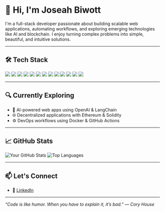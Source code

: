 # 👋 Hi, I'm Joseah Biwott

I'm a full-stack developer passionate about building scalable web applications, automating workflows, and exploring emerging technologies like AI and blockchain. I enjoy turning complex problems into simple, beautiful, and intuitive solutions.

---

## 🛠️ Tech Stack

[![](https://img.shields.io/badge/JavaScript-F7DF1E?logo=javascript&logoColor=000&style=for-the-badge)](#)
[![](https://img.shields.io/badge/TypeScript-3178C6?logo=typescript&logoColor=fff&style=for-the-badge)](#)
[![](https://img.shields.io/badge/React-20232A?logo=react&logoColor=61DAFB&style=for-the-badge)](#)
[![](https://img.shields.io/badge/Node.js-339933?logo=node.js&logoColor=fff&style=for-the-badge)](#)
[![](https://img.shields.io/badge/Express-000000?logo=express&logoColor=fff&style=for-the-badge)](#)
[![](https://img.shields.io/badge/PHP-777BB4?logo=php&logoColor=fff&style=for-the-badge)](#)
[![](https://img.shields.io/badge/Python-3776AB?logo=python&logoColor=fff&style=for-the-badge)](#)
[![](https://img.shields.io/badge/Kotlin-7F52FF?logo=kotlin&logoColor=fff&style=for-the-badge)](#)
[![](https://img.shields.io/badge/Flutter-02569B?logo=flutter&logoColor=fff&style=for-the-badge)](#)
[![](https://img.shields.io/badge/MongoDB-47A248?logo=mongodb&logoColor=fff&style=for-the-badge)](#)
[![](https://img.shields.io/badge/Docker-2496ED?logo=docker&logoColor=fff&style=for-the-badge)](#)
[![](https://img.shields.io/badge/Git-F05032?logo=git&logoColor=fff&style=for-the-badge)](#)
[![](https://img.shields.io/badge/Vercel-000000?logo=vercel&logoColor=fff&style=for-the-badge)](#)


---

## 🔍 Currently Exploring
- 🤖 AI-powered web apps using OpenAI & LangChain
- 🌐 Decentralized applications with Ethereum & Solidity
- ⚙️ DevOps workflows using Docker & GitHub Actions

---

## 📈 GitHub Stats

![Your GitHub Stats](https://github-readme-stats.vercel.app/api?username=johbcodes&show_icons=true&theme=radical)
![Top Languages](https://github-readme-stats.vercel.app/api/top-langs/?username=johbcodes&layout=compact&theme=radical)

---

## 📫 Let's Connect
- 💼 [LinkedIn](https://linkedin.com/in/biwottjoseah)

---

*“Code is like humor. When you have to explain it, it’s bad.” — Cory House*
